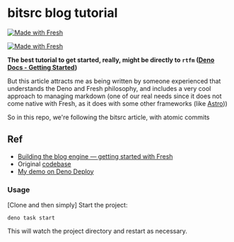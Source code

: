 # bitsrc blog tutorial

[![Made with Fresh](https://fresh.deno.dev/fresh-badge.svg)](https://fresh.deno.dev)

[![Made with Fresh](https://fresh.deno.dev/fresh-badge-dark.svg)](https://fresh.deno.dev)

**The best tutorial to get started, really, might be directly to `rtfm`
([Deno Docs - Getting Started](https://fresh.deno.dev/docs/getting-started/create-a-project))**

But this article attracts me as being written by someone experienced that
understands the Deno and Fresh philosophy, and includes a very cool approach to
managing markdown (one of our real needs since it does not come native with
Fresh, as it does with some other frameworks (like
[Astro](https://astro.build/)))

So in this repo, we're following the bitsrc article, with atomic commits

## Ref

- [Building the blog engine — getting started with Fresh](https://blog.bitsrc.io/getting-started-with-fresh-the-new-deno-framework-47ac30545891)
- Original [codebase](https://github.com/deleteman/deno-blog-engine)
- [My demo on Deno Deploy](https://awf-bitsrc-io-blog.deno.dev/)

### Usage

[Clone and then simply] Start the project:

```
deno task start
```

This will watch the project directory and restart as necessary.
